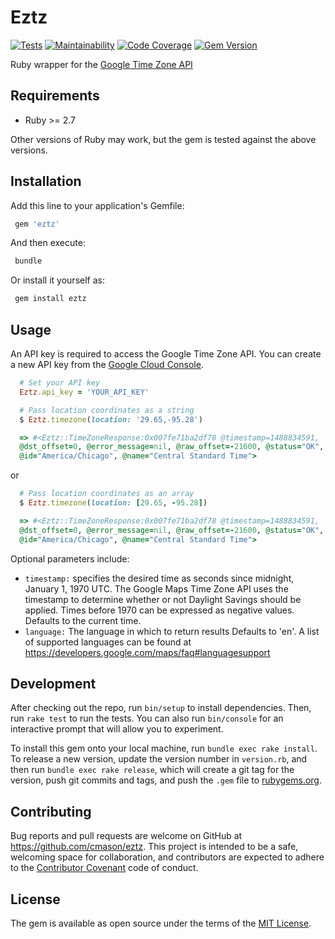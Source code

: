 # Eztz

[![Tests](https://github.com/cmason/eztz/actions/workflows/test.yml/badge.svg)](https://github.com/cmason/eztz/actions/workflows/test.yml)
[![Maintainability](https://qlty.sh/gh/cmason/projects/eztz/maintainability.svg)](https://qlty.sh/gh/cmason/projects/eztz)
[![Code Coverage](https://qlty.sh/gh/cmason/projects/eztz/coverage.svg)](https://qlty.sh/gh/cmason/projects/eztz)
[![Gem Version](https://badge.fury.io/rb/eztz.png)](http://badge.fury.io/rb/eztz)

Ruby wrapper for the [Google Time Zone API](https://developers.google.com/maps/documentation/timezone)

## Requirements

- Ruby >= 2.7

Other versions of Ruby may work, but the gem is tested against the above versions.

## Installation

Add this line to your application's Gemfile:

```ruby
 gem 'eztz'
```

And then execute:

```ruby
 bundle
```

Or install it yourself as:

```ruby
 gem install eztz
```

## Usage

An API key is required to access the Google Time Zone API. You can create a new
API key from the [Google Cloud Console](https://developers.google.com/maps/documentation/timezone/get-api-key).

```ruby
  # Set your API key
  Eztz.api_key = 'YOUR_API_KEY'

  # Pass location coordinates as a string
  $ Eztz.timezone(location: '29.65,-95.28')

  => #<Eztz::TimeZoneResponse:0x007fe71ba2df78 @timestamp=1488834591,
  @dst_offset=0, @error_message=nil, @raw_offset=-21600, @status="OK",
  @id="America/Chicago", @name="Central Standard Time">
```

or

```ruby
  # Pass location coordinates as an array
  $ Eztz.timezone(location: [29.65, -95.28])

  => #<Eztz::TimeZoneResponse:0x007fe71ba2df78 @timestamp=1488834591,
  @dst_offset=0, @error_message=nil, @raw_offset=-21600, @status="OK",
  @id="America/Chicago", @name="Central Standard Time">
```

Optional parameters include:

- `timestamp:` specifies the desired time as seconds since midnight,
  January 1, 1970 UTC. The Google Maps Time Zone API uses the timestamp to
  determine whether or not Daylight Savings should be applied. Times before 1970
  can be expressed as negative values. Defaults to the current time.
- `language:` The language in which to return results Defaults to 'en'.
  A list of supported languages can be found at <https://developers.google.com/maps/faq#languagesupport>

## Development

After checking out the repo, run `bin/setup` to install dependencies.
Then, run `rake test` to run the tests. You can also run `bin/console`
for an interactive prompt that will allow you to experiment.

To install this gem onto your local machine, run `bundle exec rake install`.
To release a new version, update the version number in `version.rb`,
and then run `bundle exec rake release`, which will create a git tag for the version,
push git commits and tags, and push the `.gem` file to [rubygems.org](https://rubygems.org).

## Contributing

Bug reports and pull requests are welcome on GitHub at <https://github.com/cmason/eztz>.
This project is intended to be a safe, welcoming space for collaboration, and
contributors are expected to adhere to the
[Contributor Covenant](https://contributor-covenant.org) code of conduct.

## License

The gem is available as open source under the terms of the
[MIT License](https://opensource.org/licenses/MIT).
